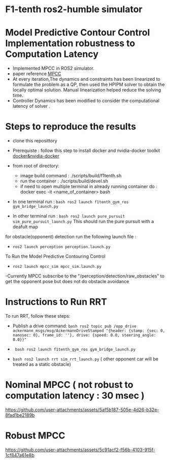 # F1-tenth ros2-humble simulator
# Model Predictive Contour Control Implementation robustness to Computation Latency
- Implemented MPCC in ROS2 simulator.
- paper reference [MPCC](https://onlinelibrary.wiley.com/doi/full/10.1002/oca.2123)
- At every iteration,The dynamics and constraints has been linearized to formulate the problem as a QP, then used the HPIPM solver to obtain the locally optimal solution. Manual linearization helped reduce the solving time.
- Controller Dynamics has been modified to consider the computational latency of solver .
# Steps to reproduce the results
- clone this reposittory
- Prerequiste : follow this step to install docker and nvidia-docker toolkit [docker&nvidia-docker](https://github.com/f1tenth/f1tenth_gym_ros?tab=readme-ov-file#with-an-nvidia-gpu)
- from root of directory:
    - image build command : ./scripts/build/f1tenth.sh
    - run the container : ./scripts/build/devel.sh
    - if need to open multiple terminal in already running container do : docker exec -it <name_of_container> bash

- In one terminal run : ```bash ros2 launch f1tenth_gym_ros gym_bridge_launch.py```
- In other terminal run : ```bash ros2 launch pure_pursuit sim_pure_pursuit_launch.py```
This should run the pure pursuit with a deafult map

for obstacle(opponent) detection run the following launch file :
- ```ros2 launch perception perception.launch.py```

To Run the Model Predictive Contouring Control
- ```ros2 launch mpcc_sim mpcc_sim.launch.py```

-Currently MPCC subscribe to the "/perception/detection/raw_obstacles" to get the opponent pose but does not do obstacle avoidance 


# Instructions to Run RRT

To run RRT, follow these steps:

- Publish a drive command:
   ```bash ros2 topic pub /opp_drive ackermann_msgs/msg/AckermannDriveStamped "{header: {stamp: {sec: 0, nanosec: 0}, frame_id: ''}, drive: {speed: 0.0, steering_angle: 0.0}}"```

- ``` bash ros2 launch f1tenth_gym_ros gym_bridge_launch.py```
- ```bash ros2 launch rrt sim_rrt_launch.py```
    ( other opponent car will be treated as a static obstacle)

# Nominal MPCC ( not robust to computation latency : 30 msec ) 


https://github.com/user-attachments/assets/5af5b187-505e-4d26-b32e-8fad1be2189b


# Robust MPCC



https://github.com/user-attachments/assets/5c91acf2-f56b-4103-915f-1cf847a61e8b




